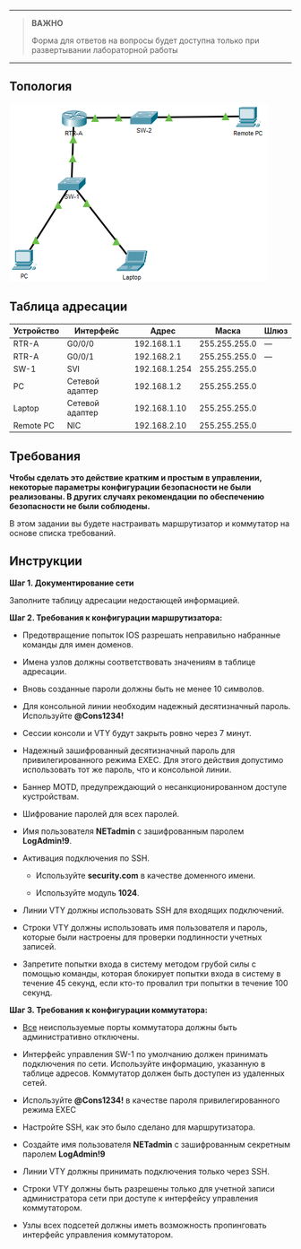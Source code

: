 
---

> **ВАЖНО**
> 
> Форма для ответов на вопросы будет доступна только при развертывании лабораторной работы 

---

## Топология

![](./assets/topology.png)

## Таблица адресации

| Устройство | Интерфейс       | Адрес         | Маска         | Шлюз |
|------------|-----------------|---------------|---------------|------|
| RTR-A      | G0/0/0          | 192.168.1.1   | 255.255.255.0 | —    |
| RTR-A      | G0/0/1          | 192.168.2.1   | 255.255.255.0 | —    |
| SW-1       | SVI             | 192.168.1.254 | 255.255.255.0 |      |
| PC         | Сетевой адаптер | 192.168.1.2   | 255.255.255.0 |      |
| Laptop     | Сетевой адаптер | 192.168.1.10  | 255.255.255.0 |      |
| Remote PC  | NIC             | 192.168.2.10  | 255.255.255.0 |      |

## Требования

**Чтобы сделать это действие кратким и простым в управлении, некоторые параметры конфигурации безопасности не были реализованы. В других случаях рекомендации по обеспечению безопасности не были соблюдены.**

В этом задании вы будете настраивать маршрутизатор и коммутатор на основе списка требований.

## Инструкции

**Шаг 1. Документирование сети**

Заполните таблицу адресации недостающей информацией.

**Шаг 2. Требования к конфигурации маршрутизатора:**

-   Предотвращение попыток IOS разрешать неправильно набранные команды для имен доменов.

-   Имена узлов должны соответствовать значениям в таблице адресации.

-   Вновь созданные пароли должны быть не менее 10 символов.

-   Для консольной линии необходим надежный десятизначный пароль. Используйте **@Cons1234!**

-   Сессии консоли и VTY будут закрыть ровно через 7 минут.

-   Надежный зашифрованный десятизначный пароль для привилегированного режима EXEC. Для этого действия допустимо использовать тот же пароль, что и консольной линии.

-   Баннер MOTD, предупреждающий о несанкционированном доступе кустройствам.

-   Шифрование паролей для всех паролей.

-   Имя пользователя **NETadmin** с зашифрованным паролем **LogAdmin!9**.

-   Активация подключения по SSH.

    -   Используйте **security.com** в качестве доменного имени.

    -   Используйте модуль **1024**.

-   Линии VTY должны использовать SSH для входящих подключений.

-   Строки VTY должны использовать имя пользователя и пароль, которые были настроены для проверки подлинности учетных записей.

-   Запретите попытки входа в систему методом грубой силы с помощью команды, которая блокирует попытки входа в систему в течение 45 секунд, если кто-то провалил три попытки в течение 100 секунд.

**Шаг 3. Требования к конфигурации коммутатора:**

-   <u>Все</u> неиспользуемые порты коммутатора должны быть административно отключены.

-   Интерфейс управления SW-1 по умолчанию должен принимать подключения по сети. Используйте информацию, указанную в таблице адресов. Коммутатор должен быть доступен из удаленных сетей.

-   Используйте **@Cons1234!** в качестве пароля привилегированного режима EXEC

-   Настройте SSH, как это было сделано для маршрутизатора.

-   Создайте имя пользователя **NETadmin** с зашифрованным секретным паролем **LogAdmin!9**

-   Линии VTY должны принимать подключения только через SSH.

-   Строки VTY должны быть разрешены только для учетной записи администратора сети при доступе к интерфейсу управления коммутатором.

-   Узлы всех подсетей должны иметь возможность пропинговать интерфейс управления коммутатором.

<!-- [Скачать файл Packet Tracer для локального запуска](./assets/16.5.1-lab.pka) -->
